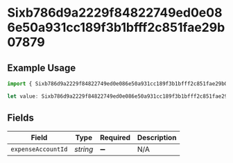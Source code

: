 # Sixb786d9a2229f84822749ed0e086e50a931cc189f3b1bfff2c851fae29b07879

## Example Usage

```typescript
import { Sixb786d9a2229f84822749ed0e086e50a931cc189f3b1bfff2c851fae29b07879 } from "@wingspan/payments/sdk/models/shared";

let value: Sixb786d9a2229f84822749ed0e086e50a931cc189f3b1bfff2c851fae29b07879 = {};
```

## Fields

| Field              | Type               | Required           | Description        |
| ------------------ | ------------------ | ------------------ | ------------------ |
| `expenseAccountId` | *string*           | :heavy_minus_sign: | N/A                |